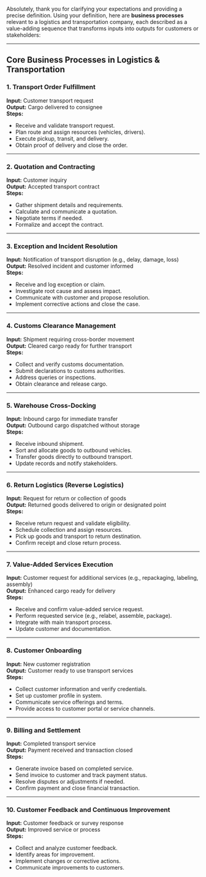 Absolutely, thank you for clarifying your expectations and providing a precise definition. Using your definition, here are **business processes** relevant to a logistics and transportation company, each described as a value-adding sequence that transforms inputs into outputs for customers or stakeholders:

---

## Core Business Processes in Logistics & Transportation

### 1. **Transport Order Fulfillment**
**Input:** Customer transport request  
**Output:** Cargo delivered to consignee  
**Steps:**
- Receive and validate transport request.
- Plan route and assign resources (vehicles, drivers).
- Execute pickup, transit, and delivery.
- Obtain proof of delivery and close the order.

---

### 2. **Quotation and Contracting**
**Input:** Customer inquiry  
**Output:** Accepted transport contract  
**Steps:**
- Gather shipment details and requirements.
- Calculate and communicate a quotation.
- Negotiate terms if needed.
- Formalize and accept the contract.

---

### 3. **Exception and Incident Resolution**
**Input:** Notification of transport disruption (e.g., delay, damage, loss)  
**Output:** Resolved incident and customer informed  
**Steps:**
- Receive and log exception or claim.
- Investigate root cause and assess impact.
- Communicate with customer and propose resolution.
- Implement corrective actions and close the case.

---

### 4. **Customs Clearance Management**
**Input:** Shipment requiring cross-border movement  
**Output:** Cleared cargo ready for further transport  
**Steps:**
- Collect and verify customs documentation.
- Submit declarations to customs authorities.
- Address queries or inspections.
- Obtain clearance and release cargo.

---

### 5. **Warehouse Cross-Docking**
**Input:** Inbound cargo for immediate transfer  
**Output:** Outbound cargo dispatched without storage  
**Steps:**
- Receive inbound shipment.
- Sort and allocate goods to outbound vehicles.
- Transfer goods directly to outbound transport.
- Update records and notify stakeholders.

---

### 6. **Return Logistics (Reverse Logistics)**
**Input:** Request for return or collection of goods  
**Output:** Returned goods delivered to origin or designated point  
**Steps:**
- Receive return request and validate eligibility.
- Schedule collection and assign resources.
- Pick up goods and transport to return destination.
- Confirm receipt and close return process.

---

### 7. **Value-Added Services Execution**
**Input:** Customer request for additional services (e.g., repackaging, labeling, assembly)  
**Output:** Enhanced cargo ready for delivery  
**Steps:**
- Receive and confirm value-added service request.
- Perform requested service (e.g., relabel, assemble, package).
- Integrate with main transport process.
- Update customer and documentation.

---

### 8. **Customer Onboarding**
**Input:** New customer registration  
**Output:** Customer ready to use transport services  
**Steps:**
- Collect customer information and verify credentials.
- Set up customer profile in system.
- Communicate service offerings and terms.
- Provide access to customer portal or service channels.

---

### 9. **Billing and Settlement**
**Input:** Completed transport service  
**Output:** Payment received and transaction closed  
**Steps:**
- Generate invoice based on completed service.
- Send invoice to customer and track payment status.
- Resolve disputes or adjustments if needed.
- Confirm payment and close financial transaction.

---

### 10. **Customer Feedback and Continuous Improvement**
**Input:** Customer feedback or survey response  
**Output:** Improved service or process  
**Steps:**
- Collect and analyze customer feedback.
- Identify areas for improvement.
- Implement changes or corrective actions.
- Communicate improvements to customers.
